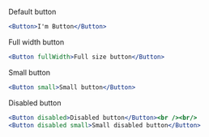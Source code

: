 Default button
```jsx
<Button>I'm Button</Button>
```

Full width button
```jsx
<Button fullWidth>Full size button</Button>
```

Small button
```jsx
<Button small>Small button</Button>
```

Disabled button
```jsx
<Button disabled>Disabled button</Button><br /><br/>
<Button disabled small>Small disabled button</Button>
```